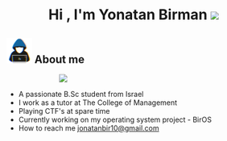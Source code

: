<h1 align="center"><b>Hi , I'm Yonatan Birman </b><img src="https://media.giphy.com/media/hvRJCLFzcasrR4ia7z/giphy.gif" width="35"></h1>
	
## <picture><img src = "https://github.com/0xAbdulKhalid/0xAbdulKhalid/raw/main/assets/mdImages/about_me.gif" width = 50px></picture> **About me**

<img align="right" src="https://github-readme-stats.vercel.app/api/top-langs?username=yonatan-birman&repo=yonatan-birman&show_icons=true&locale=en&layout=compact&line_height=20&title_color=7A7ADB&icon_color=2234AE&text_color=D3D3D3&bg_color=0,000000,130F40" width="400"/>

<br>

- A passionate B.Sc student from Israel
- I work as a tutor at The College of Management
- Playing CTF's at spare time
- Currently working on my operating system project - BirOS
- How to reach me jonatanbir10@gmail.com
